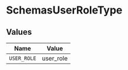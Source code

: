 # SchemasUserRoleType


## Values

| Name        | Value       |
| ----------- | ----------- |
| `USER_ROLE` | user_role   |